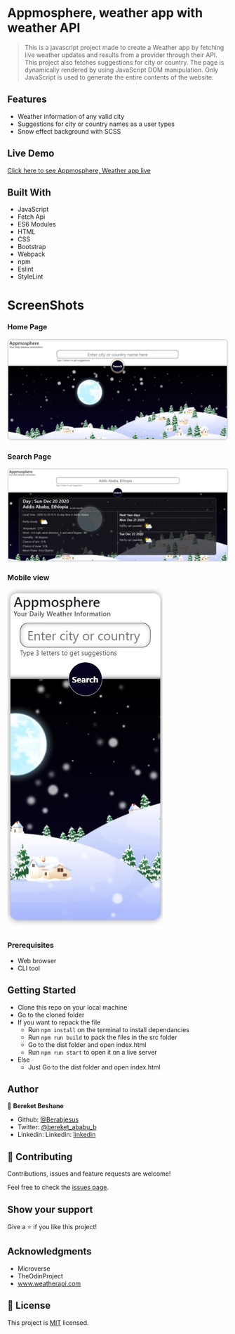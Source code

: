 # Appmosphere, weather app with weather API

> This is a javascript project made to create a Weather app by fetching live weather updates and results from a provider through their API. This project also fetches suggestions for city or country. The page is dynamically rendered by using JavaScript DOM manipulation. Only JavaScript is used to generate the entire contents of the website. 

## Features

- Weather information of any valid city
- Suggestions for city or country names as a user types
- Snow effect background with SCSS

## Live Demo

[Click here to see Appmosphere, Weather app live](https://rawcdn.githack.com/Berabjesus/Weather-App-with-weatherAPI.com/ee05d5d6e22162691e1c216e9fe6afc40174dcdd/dist/index.html)


## Built With

- JavaScript
- Fetch Api
- ES6 Modules
- HTML
- CSS
- Bootstrap
- Webpack
- npm
- Eslint
- StyleLint

# ScreenShots
### Home Page
<img src="./public/s1.JPG" width="auto" height="auto" />

### Search Page
<img src="./public/s2.JPG" width="auto" height="auto" />

### Mobile view
<img src="./public/s3.JPG" width="auto" height="auto" />

### Prerequisites
- Web browser
- CLI tool

## Getting Started
- Clone this repo on your local machine
- Go to the cloned folder
- If you want to repack the file
  - Run `npm install` on the terminal to install dependancies
  - Run `npm run build` to pack the files in the src folder
  - Go to the dist folder and open index.html
  - Run `npm run start` to open it on a live server
- Else
  - Just Go to the dist folder and open index.html

## Author

👤 **Bereket Beshane**

- Github: [@Berabjesus](https://github.com/Berabjesus)
- Twitter: [@bereket_ababu_b](https://twitter.com/bereket_ababu_b)
- Linkedin: Linkedin: [linkedin](https://www.linkedin.com/in/bereket-beshane-a1b75a1a9/) 

## 🤝 Contributing

Contributions, issues and feature requests are welcome!

Feel free to check the [issues page](https://github.com/Berabjesus/Weather-App-with-weatherAPI.com/issues).

## Show your support

Give a ⭐️ if you like this project!

## Acknowledgments
- Microverse
- TheOdinProject
- www.weatherapi.com

## 📝 License

This project is [MIT](lic.url) licensed.
